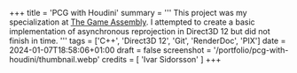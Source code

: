 +++
title = 'PCG with Houdini'
summary = '''
This project was my specialization at [The Game Assembly](https://thegameassembly.com).
I attempted to create a basic implementation of asynchronous reprojection in Direct3D 12 
but did not finish in time.
'''
tags = ['C++', 'Direct3D 12', 'Git', 'RenderDoc', 'PIX']
date = 2024-01-07T18:58:06+01:00
draft = false
screenshot = '/portfolio/pcg-with-houdini/thumbnail.webp'
credits = [
    'Ivar Sidorsson'
]
+++

